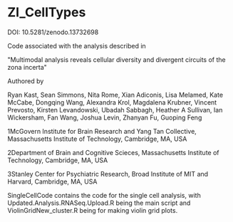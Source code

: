 # ZI_CellTypes

DOI: 10.5281/zenodo.13732698

Code associated with the analysis described in 

"Multimodal analysis reveals cellular diversity and divergent circuits of the zona incerta" 

Authored by 

Ryan Kast, Sean Simmons, Nita Rome, Xian Adiconis, Lisa Melamed, Kate McCabe, Dongqing Wang, Alexandra Krol, Magdalena Krubner, Vincent Prevosto, Kirsten Levandowski, Ubadah Sabbagh, Heather A Sullivan, Ian Wickersham, Fan Wang, Joshua Levin, Zhanyan Fu, Guoping Feng

1McGovern Institute for Brain Research and Yang Tan Collective, Massachusetts Institute of Technology, Cambridge, MA, USA

2Department of Brain and Cognitive Scieces, Massachusetts Institute of Technology, Cambridge, MA, USA

3Stanley Center for Psychiatric Research, Broad Institute of MIT and Harvard, Cambridge, MA, USA


SingleCellCode contains the code for the single cell analysis, with Updated.Analysis.RNASeq.Upload.R being the main script and ViolinGridNew_cluster.R being for making violin grid plots.
